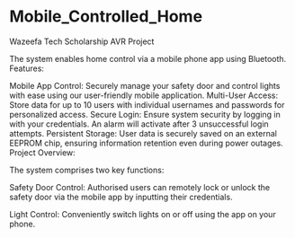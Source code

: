 # Mobile_Controlled_Home
Wazeefa Tech Scholarship AVR Project

The system enables home control via a mobile phone app using Bluetooth.
Features:

Mobile App Control: Securely manage your safety door and control lights with ease using our user-friendly mobile application.
Multi-User Access: Store data for up to 10 users with individual usernames and passwords for personalized access.
Secure Login: Ensure system security by logging in with your credentials. An alarm will activate after 3 unsuccessful login attempts.
Persistent Storage: User data is securely saved on an external EEPROM chip, ensuring information retention even during power outages.
Project Overview:

The system comprises two key functions:

Safety Door Control: Authorised users can remotely lock or unlock the safety door via the mobile app by inputting their credentials.

Light Control: Conveniently switch lights on or off using the app on your phone.
